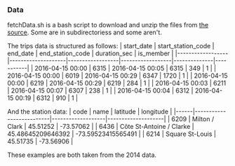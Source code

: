 ### Data
fetchData.sh is a bash script to download and unzip the files from [the source](https://bixi.com/en/open-data). Some are in subdirectoriess and some aren't. 

The trips data is structured as follows:
| start_date       | start_station_code | end_date         | end_station_code | duration_sec | is_member |
|------------------|--------------------|------------------|------------------|--------------|-----------|
| 2016-04-15 00:00 | 6315               | 2016-04-15 00:05 | 6315             | 349          | 1         |
| 2016-04-15 00:00 | 6019               | 2016-04-15 00:29 | 6347             | 1720         | 1         |
| 2016-04-15 00:00 | 6219               | 2016-04-15 00:29 | 6219             | 284          | 1         |
| 2016-04-15 00:03 | 6211               | 2016-04-15 00:07 | 6307             | 238          | 1         |
| 2016-04-15 00:04 | 6312               | 2016-04-15 00:19 | 6312             | 910          | 1         |

And the station data:
| code | name                     | latitude          | longitude          |
|------|--------------------------|-------------------|--------------------|
| 6209 | Milton / Clark           | 45.51252          | -73.57062          |
| 6436 | Côte St-Antoine / Clarke | 45.48645209646392 | -73.59523415565491 |
| 6214 | Square St-Louis          | 45.51735          | -73.56906          |

These examples are both taken from the 2014 data.